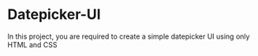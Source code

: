 # Datepicker-UI
In this project, you are required to create a simple datepicker UI using only HTML and CSS

